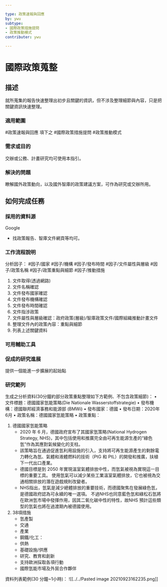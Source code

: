 ```yaml
---

type: 政策速報與回應
by: ywu
subtype: 
- 國際政策措施提問
- 政策推動模式
contributer: ywu 

---
```


# 國際政策蒐整


## 描述
就所蒐集的報告快速整理出初步且關鍵的資訊，但不涉及整理細節與內容，只是把關鍵資訊快速整理。

### 適用範圍
#政策速報與回應  項下之 #國際政策措施提問  #政策推動模式 

### 需求或目的
交辦或公務、計畫研究均可使用本指引。

### 解決的問題
瞭解國外政策動向，以及國外智庫的政策建議方案，可作為研究或交辦所用。

## 如何完成任務
### 採用的資料源
Google 
- 找政策報告、智庫文件網頁等均可。

### 工作流程說明
分析因子： #因子/國家 #因子/機構 #因子/發布時間 #因子/文件屬性與層級 #因子/政策名稱  #因子/政策重點與細節   #因子/推動措施

1.	文件取得(透過網路)
2.	文件名稱確認
3.	文件發布國家確認
4.	文件發布機構確認
5.	文件發布時間確認
6.	文件指涉政策
7.	文件屬性與層級確認：政府政策(層級)/智庫政策文件/國際組織推動計畫文件
8.	整理文件內的政策內容：重點與細節
9.	列表上述關鍵資料


### 可用輔助工具


### 促成的研究進展
提供一個能進一步擴展的起始點

### 研究範列
生成之分析資料(30分鐘約部分政策重點整理如下方範例、不包含政策細節)：
•	文件標題：德國國家氫能策略(Die Nationale Wasserstoffstrategie)
•	發布機構：德國聯邦經濟事務和能源部 (BMWi)
•	發布國家：德國
•	發布日期：2020年6月
•	政策名稱：德國國家氫能策略
•	政策重點：
1.	德國國家氫能策略
      - 2020 年 6 月，德國政府宣布了其國家氫策略(National Hydrogen Strategy, NHS)，其中包括使用和推廣完全由可再生能源生產的“綠色氫”作為其應對氣候變化的支柱。
      -	該策略旨在通過促進氫利用設施的引入，支持將可再生能源產生的剩餘電力轉化為氫、氣體和液體燃料的技術（PtG 和 PtL）的開發和推廣，扶植下一代出口產業。
      -	德國目標是到 2050 年實現溫室氣體排放中性，而氫氣被視為實現這一目標的重要工具。 使用氫氣可以減少某些工業溫室氣體排放，它也被視為交通相關排放的潛在遊戲規則改變者。
      -	NHS指出，氫氣是減少總體排放的重要技術，而德國聚焦在發展綠色氫，是德國政府認為可永續的唯一選項。 不過NHS也同意藍色氫和綠松石氫將在歐洲氫市場中發揮作用，因其二氧化碳中性的特性，故NHS 預計這些類型的氫氣也將在過渡期內被德國使用。
2. 38項措施
      - 氫產製
      - 交通
      - 產業
      - 鋼鐵/化工： 
      - 供熱
      - 基礎設施/供應
      - 研究、教育和創新
      - 支持歐洲採取各項行動
      - 國際氫能市場及外貿合作夥伴


資料列表範例(30 分鐘~1小時)：
![[../../Pasted image 20210923162235.png]]
